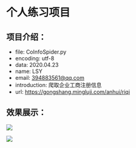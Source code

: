 # 个人练习项目

## 项目介绍：
+ file: CoInfoSpider.py
+ encoding: utf-8
+ data: 2020.04.23
+ name: LSY
+ email: 394883561@qq.com
+ introduction: 爬取企业工商注册信息
+ url: https://gongshang.mingluji.com/anhui/riqi

## 效果展示：  
![](https://github.com/PantsuDango/CoInfo-Spider/blob/master/image/1.png)

![](https://github.com/PantsuDango/CoInfo-Spider/blob/master/image/2.png)
